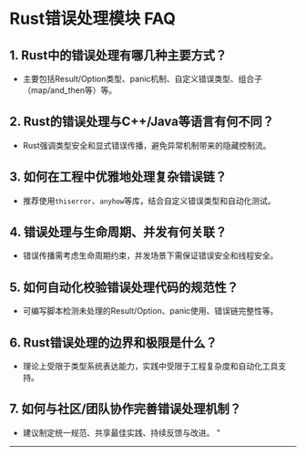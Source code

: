 ﻿# Rust错误处理模块 FAQ

## 1. Rust中的错误处理有哪几种主要方式？

- 主要包括Result/Option类型、panic机制、自定义错误类型、组合子（map/and_then等）等。

## 2. Rust的错误处理与C++/Java等语言有何不同？

- Rust强调类型安全和显式错误传播，避免异常机制带来的隐藏控制流。

## 3. 如何在工程中优雅地处理复杂错误链？

- 推荐使用`thiserror`、`anyhow`等库，结合自定义错误类型和自动化测试。

## 4. 错误处理与生命周期、并发有何关联？

- 错误传播需考虑生命周期约束，并发场景下需保证错误安全和线程安全。

## 5. 如何自动化校验错误处理代码的规范性？

- 可编写脚本检测未处理的Result/Option、panic使用、错误链完整性等。

## 6. Rust错误处理的边界和极限是什么？

- 理论上受限于类型系统表达能力，实践中受限于工程复杂度和自动化工具支持。

## 7. 如何与社区/团队协作完善错误处理机制？

- 建议制定统一规范、共享最佳实践、持续反馈与改进。
"

---
